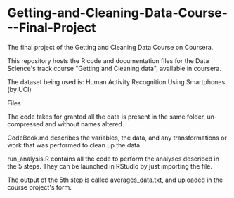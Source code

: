 # Getting-and-Cleaning-Data-Course---Final-Project
The final project of the Getting and Cleaning Data Course on Coursera.

This repository hosts the R code and documentation files for the Data Science's track course "Getting and Cleaning data", available in coursera.

The dataset being used is: Human Activity Recognition Using Smartphones (by UCI)

Files

The code takes for granted all the data is present in the same folder, un-compressed and without names altered.

CodeBook.md describes the variables, the data, and any transformations or work that was performed to clean up the data.

run_analysis.R contains all the code to perform the analyses described in the 5 steps. They can be launched in RStudio by just importing the file.

The output of the 5th step is called averages_data.txt, and uploaded in the course project's form.
